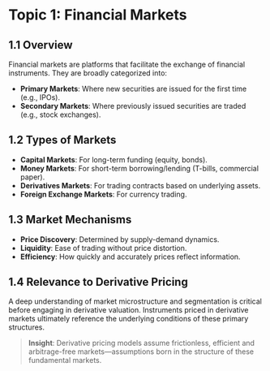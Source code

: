# Topic 1: Financial Markets

## 1.1 Overview

Financial markets are platforms that facilitate the exchange of financial instruments. They are broadly categorized into:

- **Primary Markets**: Where new securities are issued for the first time (e.g., IPOs).
- **Secondary Markets**: Where previously issued securities are traded (e.g., stock exchanges).

## 1.2 Types of Markets

- **Capital Markets**: For long-term funding (equity, bonds).
- **Money Markets**: For short-term borrowing/lending (T-bills, commercial paper).
- **Derivatives Markets**: For trading contracts based on underlying assets.
- **Foreign Exchange Markets**: For currency trading.

## 1.3 Market Mechanisms

- **Price Discovery**: Determined by supply-demand dynamics.
- **Liquidity**: Ease of trading without price distortion.
- **Efficiency**: How quickly and accurately prices reflect information.

## 1.4 Relevance to Derivative Pricing

A deep understanding of market microstructure and segmentation is critical before engaging in derivative valuation. Instruments priced in derivative markets ultimately reference the underlying conditions of these primary structures.

> **Insight**: Derivative pricing models assume frictionless, efficient and arbitrage-free markets—assumptions born in the structure of these fundamental markets.
